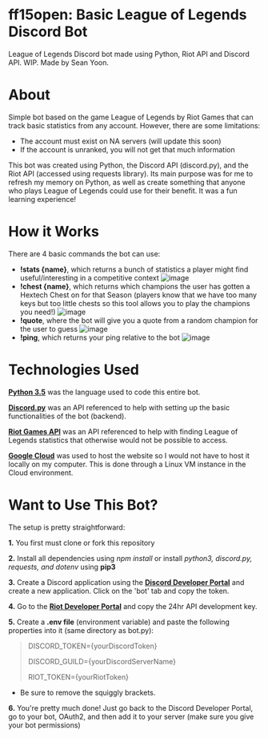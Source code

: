 # ff15open: Basic League of Legends Discord Bot 
League of Legends Discord bot made using Python, Riot API and Discord API. WIP. Made by Sean Yoon.

# About
Simple bot based on the game League of Legends by Riot Games that can track basic statistics from any account. However, there are some limitations:
- The account must exist on NA servers (will update this soon)
- If the account is unranked, you will not get that much information

This bot was created using Python, the Discord API (discord.py), and the Riot API (accessed using requests library). Its main purpose was for me to refresh my memory on Python, as well as create something that anyone who plays League of Legends could use for their benefit. It was a fun learning experience!

# How it Works
There are 4 basic commands the bot can use:
- **!stats {name}**, which returns a bunch of statistics a player might find useful/interesting in a competitive context
![image](https://user-images.githubusercontent.com/92048016/167331357-73bbf095-67c9-4aad-a6f0-3710a283f5a0.png)
- **!chest {name}**, which returns which champions the user has gotten a Hextech Chest on for that Season (players know that we have too many keys but too little chests so this tool allows you to play the champions you need!)
![image](https://user-images.githubusercontent.com/92048016/167331519-4dda6b2c-681d-4c1f-88f1-2ef0a7729248.png)
- **!quote**, where the bot will give you a quote from a random champion for the user to guess
![image](https://user-images.githubusercontent.com/92048016/167333393-a2018fbb-bcbf-4a12-8043-fc91f5e90217.png)
- **!ping**, which returns your ping relative to the bot
![image](https://user-images.githubusercontent.com/92048016/167333407-4bd802f9-278d-4c16-806e-af13c6eb82ea.png)

# Technologies Used
[**Python 3.5**](https://www.python.org/downloads/release/python-350/) was the language used to code this entire bot.

[**Discord.py**](https://discordpy.readthedocs.io/en/stable/) was an API referenced to help with setting up the basic functionalities of the bot (backend).

[**Riot Games API**](https://developer.riotgames.com/) was an API referenced to help with finding League of Legends statistics that otherwise would not be possible to access.

[**Google Cloud**](https://cloud.google.com/) was used to host the website so I would not have to host it locally on my computer. This is done through a Linux VM instance in the Cloud environment.

# Want to Use This Bot?

The setup is pretty straightforward:

**1.** You first must clone or fork this repository

**2.** Install all dependencies using *npm install* or install *python3, discord.py, requests, and dotenv* using **pip3**

**3.** Create a Discord application using the [**Discord Developer Portal**](https://discord.com/developers/docs/intro) and create a new application. Click on the 
'bot' tab and copy the token.

**4.** Go to the [**Riot Developer Portal**](https://developer.riotgames.com/) and copy the 24hr API development key.

**5.** Create a **.env file** (environment variable) and paste the following properties into it (same directory as bot.py):

> DISCORD_TOKEN={yourDiscordToken}
> 
> DISCORD_GUILD={yourDiscordServerName}
> 
> RIOT_TOKEN={yourRiotToken}

  - Be sure to remove the squiggly brackets.
 
**6.** You're pretty much done! Just go back to the Discord Developer Portal, go to your bot, OAuth2, and then add it to your server (make sure you give your bot permissions)

